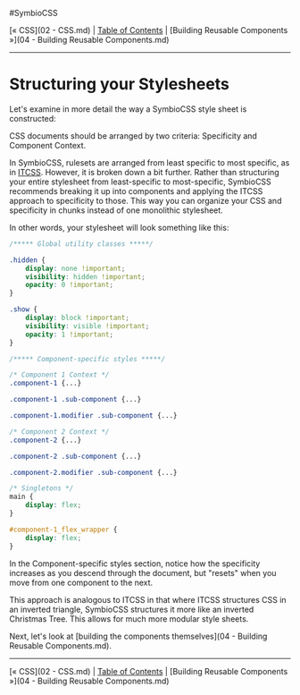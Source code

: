 #SymbioCSS

[&laquo; CSS](02 - CSS.md) | [Table of Contents](https://github.com/gbdrummer/symbiocss) | [Building Reusable Components &raquo;](04 - Building Reusable Components.md)

---

# Structuring your Stylesheets

Let's examine in more detail the way a SymbioCSS style sheet is constructed:

CSS documents should be arranged by two criteria: Specificity and Component Context.

In SymbioCSS, rulesets are arranged from least specific to most specific, as in [ITCSS](http://itcss.io/). However, it is broken down a bit further. Rather than structuring your entire stylesheet from least-specific to most-specific, SymbioCSS recommends breaking it up into components and applying the ITCSS approach to specificity to those. This way you can organize your CSS and specificity in chunks instead of one monolithic stylesheet.

In other words, your stylesheet will look something like this:

```CSS
/***** Global utility classes *****/

.hidden {
	display: none !important;
	visibility: hidden !important;
	opacity: 0 !important; 
}

.show {
	display: block !important;
	visibility: visible !important;
	opacity: 1 !important;
}

/***** Component-specific styles *****/

/* Component 1 Context */
.component-1 {...}

.component-1 .sub-component {...}

.component-1.modifier .sub-component {...}

/* Component 2 Context */
.component-2 {...}

.component-2 .sub-component {...}

.component-2.modifier .sub-component {...}

/* Singletons */
main {
	display: flex;
}

#component-1_flex_wrapper {
	display: flex;
}

```

In the Component-specific styles section, notice how the specificity increases as you descend through the document, but "resets" when you move from one component to the next.

This approach is analogous to ITCSS in that where ITCSS structures CSS in an inverted triangle, SymbioCSS structures it more like an inverted Christmas Tree. This allows for much more modular style sheets.

Next, let's look at [building the components themselves](04 - Building Reusable Components.md).

---
[&laquo; CSS](02 - CSS.md) | [Table of Contents](https://github.com/gbdrummer/symbiocss) | [Building Reusable Components &raquo;](04 - Building Reusable Components.md)
